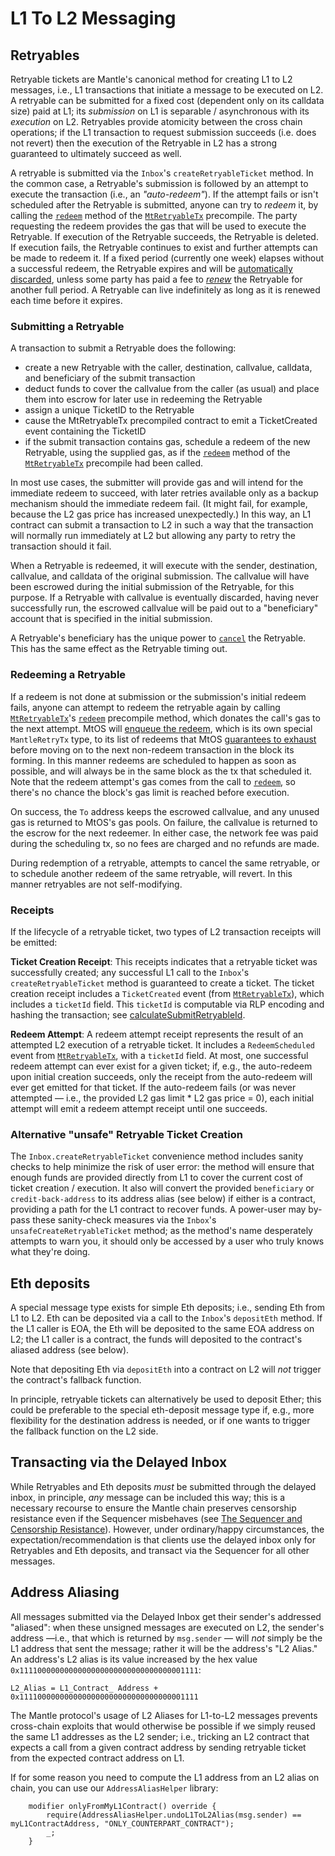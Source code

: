 # L1 To L2 Messaging

## Retryables

Retryable tickets are Mantle's canonical method for creating L1 to L2 messages, i.e., L1 transactions that initiate a message to be executed on L2. A retryable can be submitted for a fixed cost (dependent only on its calldata size) paid at L1; its _submission_ on L1 is separable / asynchronous with its _execution_ on L2. Retryables provide atomicity between the cross chain operations; if the L1 transaction to request submission succeeds (i.e. does not revert) then the execution of the Retryable in L2 has a strong guaranteed to ultimately succeed as well.

A retryable is submitted via the `Inbox`'s `createRetryableTicket` method. In the common case, a Retryable's submission is followed by an attempt to execute the transaction (i.e., an _"auto-redeem"_). If the attempt fails or isn't scheduled after the Retryable is submitted, anyone can try to _redeem_ it, by calling the [`redeem`](./precompiles.md#MtRetryableTx) method of the [`MtRetryableTx`](./precompiles.md#MtRetryableTx) precompile. The party requesting the redeem provides the gas that will be used to execute the Retryable. If execution of the Retryable succeeds, the Retryable is deleted. If execution fails, the Retryable continues to exist and further attempts can be made to redeem it. If a fixed period (currently one week) elapses without a successful redeem, the Retryable expires and will be [automatically discarded][discard_link], unless some party has paid a fee to [_renew_][renew_link] the Retryable for another full period. A Retryable can live indefinitely as long as it is renewed each time before it expires.

[discard_link]: https://github.com/mantlenetworkio/mantle/blob/fa36a0f138b8a7e684194f9840315d80c390f324/mtos/retryables/retryable.go#L262
[renew_link]: https://github.com/mantlenetworkio/mantle/blob/fa36a0f138b8a7e684194f9840315d80c390f324/mtos/retryables/retryable.go#L207

### Submitting a Retryable

A transaction to submit a Retryable does the following:

- create a new Retryable with the caller, destination, callvalue, calldata, and beneficiary of the submit transaction
- deduct funds to cover the callvalue from the caller (as usual) and place them into escrow for later use in redeeming the Retryable
- assign a unique TicketID to the Retryable
- cause the MtRetryableTx precompiled contract to emit a TicketCreated event containing the TicketID
- if the submit transaction contains gas, schedule a redeem of the new Retryable, using the supplied gas, as if the [`redeem`](./precompiles.md#MtRetryableTx) method of the [`MtRetryableTx`](./precompiles.md#MtRetryableTx) precompile had been called.

In most use cases, the submitter will provide gas and will intend for the immediate redeem to succeed, with later retries available only as a backup mechanism should the immediate redeem fail. (It might fail, for example, because the L2 gas price has increased unexpectedly.) In this way, an L1 contract can submit a transaction to L2 in such a way that the transaction will normally run immediately at L2 but allowing any party to retry the transaction should it fail.

When a Retryable is redeemed, it will execute with the sender, destination, callvalue, and calldata of the original submission. The callvalue will have been escrowed during the initial submission of the Retryable, for this purpose. If a Retryable with callvalue is eventually discarded, having never successfully run, the escrowed callvalue will be paid out to a "beneficiary" account that is specified in the initial submission.

A Retryable's beneficiary has the unique power to [`cancel`](./precompiles.md#MtRetryableTx) the Retryable. This has the same effect as the Retryable timing out.

[moved_link]: https://github.com/mantlenetworkio/mantle/blob/fa36a0f138b8a7e684194f9840315d80c390f324/mtos/tx_processor.go#L191

### Redeeming a Retryable

If a redeem is not done at submission or the submission's initial redeem fails, anyone can attempt to redeem the retryable again by calling [`MtRetryableTx`](precompiles.md#MtRetryableTx)'s [`redeem`](./precompiles.md#MtRetryableTx) precompile method, which donates the call's gas to the next attempt. MtOS will [enqueue the redeem][enqueue_link], which is its own special `MantleRetryTx` type, to its list of redeems that MtOS [guarantees to exhaust][exhaust_link] before moving on to the next non-redeem transaction in the block its forming. In this manner redeems are scheduled to happen as soon as possible, and will always be in the same block as the tx that scheduled it. Note that the redeem attempt's gas comes from the call to [`redeem`](./precompiles.md#MtRetryableTx), so there's no chance the block's gas limit is reached before execution.

On success, the `To` address keeps the escrowed callvalue, and any unused gas is returned to MtOS's gas pools. On failure, the callvalue is returned to the escrow for the next redeemer. In either case, the network fee was paid during the scheduling tx, so no fees are charged and no refunds are made.

During redemption of a retryable, attempts to cancel the same retryable, or to schedule another redeem of the same retryable, will revert. In this manner retryables are not self-modifying.

[enqueue_link]: https://github.com/mantlenetworkio/mantle/blob/fa36a0f138b8a7e684194f9840315d80c390f324/mtos/block_processor.go#L245
[exhaust_link]: https://github.com/mantlenetworkio/mantle/blob/fa36a0f138b8a7e684194f9840315d80c390f324/mtos/block_processor.go#L135

### Receipts

If the lifecycle of a retryable ticket, two types of L2 transaction receipts will be emitted:

**Ticket Creation Receipt**: This receipts indicates that a retryable ticket was successfully created; any successful L1 call to the `Inbox`'s `createRetryableTicket` method is guaranteed to create a ticket. The ticket creation receipt includes a `TicketCreated` event (from [`MtRetryableTx`](./precompiles.md#MtRetryableTx)), which includes a `ticketId` field. This `ticketId` is computable via RLP encoding and hashing the transaction; see [calculateSubmitRetryableId](https://github.com/mantlenetwork/mantle-sdk/blob/6cc143a3bb019dc4c39c8bcc4aeac9f1a48acb01/src/lib/message/L1ToL2Message.ts#L109).

**Redeem Attempt**: A redeem attempt receipt represents the result of an attempted L2 execution of a retryable ticket. It includes a `RedeemScheduled` event from [`MtRetryableTx`](./precompiles.md#MtRetryableTx), with a `ticketId` field. At most, one successful redeem attempt can ever exist for a given ticket; if, e.g., the auto-redeem upon initial creation succeeds, only the receipt from the auto-redeem will ever get emitted for that ticket. If the auto-redeem fails (or was never attempted — i.e., the provided L2 gas limit \* L2 gas price = 0), each initial attempt will emit a redeem attempt receipt until one succeeds.


### Alternative "unsafe" Retryable Ticket Creation

The `Inbox.createRetryableTicket` convenience method includes sanity checks to help minimize the risk of user error: the method will ensure that enough funds are provided directly from L1 to cover the current cost of ticket creation / execution. It also will convert the provided `beneficiary` or `credit-back-address` to its address alias (see below) if either is a contract, providing a path for the L1 contract to recover funds. A power-user may by-pass these sanity-check measures via the `Inbox`'s `unsafeCreateRetryableTicket` method; as the method's name desperately attempts to warn you, it should only be accessed by a user who truly knows what they're doing. 

## Eth deposits

A special message type exists for simple Eth deposits; i.e., sending Eth from L1 to L2. Eth can be deposited via a call to the `Inbox`'s `depositEth` method. If the L1 caller is EOA, the Eth will be deposited to the same EOA address on L2; the L1 caller is a contract, the funds will deposited to the contract's aliased address (see below).

Note that depositing Eth via `depositEth` into a contract on L2 will _not_ trigger the contract's fallback function.

In principle, retryable tickets can alternatively be used to deposit Ether; this could be preferable to the special eth-deposit message type if, e.g., more flexibility for the destination address is needed, or if one wants to trigger the fallback function on the L2 side.

## Transacting via the Delayed Inbox

While Retryables and Eth deposits _must_ be submitted through the delayed inbox, in principle, _any_ message can be included this way; this is a necessary recourse to ensure the Mantle chain preserves censorship resistance even if the Sequencer misbehaves (see [The Sequencer and Censorship Resistance](../sequencer.md)). However, under ordinary/happy circumstances, the expectation/recommendation is that clients use the delayed inbox only for Retryables and Eth deposits, and transact via the Sequencer for all other messages.

## Address Aliasing

All messages submitted via the Delayed Inbox get their sender's addressed "aliased": when these unsigned messages are executed on L2, the sender's address —i.e., that which is returned by `msg.sender` — will _not_ simply be the L1 address that sent the message; rather it will be the address's "L2 Alias." An address's L2 alias is its value increased by the hex value `0x1111000000000000000000000000000000001111`:

```
L2_Alias = L1_Contract_ Address + 0x1111000000000000000000000000000000001111
```

The Mantle protocol's usage of L2 Aliases for L1-to-L2 messages prevents cross-chain exploits that would otherwise be possible if we simply reused the same L1 addresses as the L2 sender; i.e., tricking an L2 contract that expects a call from a given contract address by sending retryable ticket from the expected contract address on L1. 

If for some reason you need to compute the L1 address from an L2 alias on chain, you can use our `AddressAliasHelper` library:

```sol
    modifier onlyFromMyL1Contract() override {
        require(AddressAliasHelper.undoL1ToL2Alias(msg.sender) == myL1ContractAddress, "ONLY_COUNTERPART_CONTRACT");
        _;
    }
```
